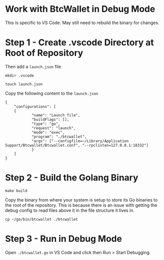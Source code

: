 # Work with BtcWallet in Debug Mode
This is specific to VS Code. May still need to 
rebuild the binary for changes.

# Step 1 - Create .vscode Directory at Root of Repository
Then add a `launch.json` file

`mkdir .vscode`

`touch launch.json`

Copy the following content to the `launch.json`

```
{
    "configurations": [
    {
            "name": "Launch file",
            "buildFlags": [],
            "type": "go",
            "request": "launch",
            "mode": "exec",
            "program": "./btcwallet",
            "args": ["--configfile=~/Library/Application Support/Btcwallet/Btcwallet.conf", "--rpclisten=127.0.0.1:18332"]
            }
    ]   
}
```

# Step 2 - Build the Golang Binary
`make build`

Copy the binary from where your system is setup to store
its Go binaries to the root of the repository. This is because there is an issue with getting the debug config to 
read files above it in the file structure it lives in.

`cp ~/go/bin/btcwallet ./btcwallet`

# Step 3 - Run in Debug Mode
Open `./btcwallet.go` in VS Code and click then Run > Start Debugging.